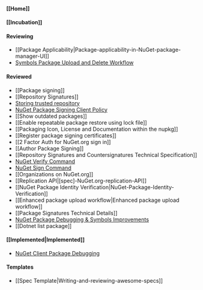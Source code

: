 #### [[Home]]

#### [[Incubation]] 

#### Reviewing
* [[Package Applicability|Package-applicability-in-NuGet-package-manager-UI]]
* [Symbols Package Upload and Delete Workflow](https://github.com/NuGet/Home/wiki/Symbols-Package-Upload-and-Delete-Workflow)

#### Reviewed
* [[Package signing]]
* [[Repository Signatures]]
* [Storing trusted repository](https://github.com/NuGet/Home/wiki/%5BSpec%5D-NuGet-Config-schema-changes-to-enable-repository-signatures)
* [NuGet Package Signing Client Policy](https://github.com/NuGet/Home/wiki/%5BSpec%5D-NuGet-Package-Signing-Client-Policy)
* [[Show outdated packages]]
* [[Enable repeatable package restore using lock file]]
* [[Packaging Icon, License and Documentation within the nupkg]]
* [[Register package signing certificates]]
* [[2 Factor Auth for NuGet.org sign in]]
* [[Author Package Signing]]
* [[Repository Signatures and Countersignatures Technical Specification]]
* [NuGet Verify Command](https://github.com/NuGet/Home/wiki/NuGet-Verify-Command)
* [NuGet Sign Command](https://github.com/NuGet/Home/wiki/NuGet-Sign-Command)
* [[Organizations on NuGet.org]]
* [[Replication API|[spec]-NuGet.org-replication-API]]
* [[NuGet Package Identity Verification|NuGet-Package-Identity-Verification]]
* [[Enhanced package upload workflow|Enhanced package upload workflow]]
* [[Package Signatures Technical Details]]
* [NuGet Package Debugging & Symbols Improvements](https://github.com/NuGet/Home/wiki/NuGet-Package-Debugging-&-Symbols-Improvements)
* [[Dotnet list package]]

#### [[Implemented|Implemented]]
* [NuGet Client Package Debugging](https://github.com/NuGet/Home/wiki/NuGet-Client-Package-Debugging)
#### Templates
* [[Spec Template|Writing-and-reviewing-awesome-specs]]
